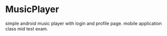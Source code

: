 # MusicPlayer
simple android music player with login and profile page. mobile application class mid test exam.
